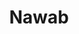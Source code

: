 ---
title: "Nawab"
address: "286 Harolds Cross Road, Dublin City Area South, Co. Dublin, Dublin 6"
tel: "+353 (0)14 09 6888"
county: "Dublin"
category: "Indian Restaurants"
type: "Content"
lat: "53.32004928588867"
lng: "-6.279158115386963"
---